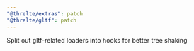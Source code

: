 ```yaml
---
"@threlte/extras": patch
"@threlte/gltf": patch
---
```


Split out gltf-related loaders into hooks for better tree shaking
